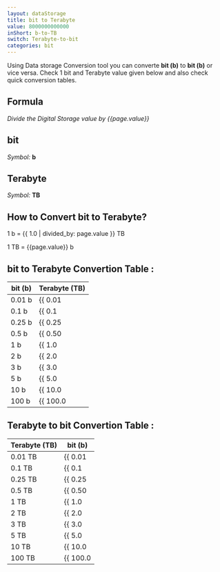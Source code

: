 ```yaml
---
layout: dataStorage
title: bit to Terabyte
value: 8000000000000
inShort: b-to-TB
switch: Terabyte-to-bit
categories: bit
---
```


Using Data storage Conversion tool you can converte **bit (b)** to **bit (b)** or vice versa. Check 1 bit and Terabyte value given below and also check quick conversion tables.

## Formula
*Divide the Digital Storage value by {{page.value}}*

## bit
*Symbol:* **b**

## Terabyte
*Symbol:* **TB**

## How to Convert bit to Terabyte?

1 b = {{ 1.0 | divided_by: page.value }} TB

1 TB = {{page.value}} b


## bit to Terabyte Convertion Table :

| bit (b) | Terabyte (TB) |
| ---- | ---- |
| 0.01 b | {{ 0.01 | divided_by: page.value }} TB |
| 0.1 b | {{ 0.1 | divided_by: page.value }} TB |
| 0.25 b | {{ 0.25 | divided_by: page.value }} TB |
| 0.5 b | {{ 0.50 | divided_by: page.value }} TB |
| 1 b | {{ 1.0 | divided_by: page.value }} TB |
| 2 b | {{ 2.0 | divided_by: page.value }} TB |
| 3 b | {{ 3.0 | divided_by: page.value }} TB |
| 5 b | {{ 5.0 | divided_by: page.value }} TB |
| 10 b | {{ 10.0 | divided_by: page.value }} TB |
| 100 b | {{ 100.0 | divided_by: page.value }} TB |

## Terabyte to bit Convertion Table :

| Terabyte (TB) | bit (b) |
| ---- | ---- |
| 0.01 TB | {{ 0.01 | times: page.value }} b |
| 0.1 TB | {{ 0.1 | times: page.value }} b |
| 0.25 TB | {{ 0.25 | times: page.value }} b |
| 0.5 TB | {{ 0.50 | times: page.value }} b |
| 1 TB | {{ 1.0 | times: page.value }} b |
| 2 TB | {{ 2.0 | times: page.value }} b |
| 3 TB | {{ 3.0 | times: page.value }} b |
| 5 TB | {{ 5.0 | times: page.value }} b |
| 10 TB | {{ 10.0 | times: page.value }} b |
| 100 TB | {{ 100.0 | times: page.value }} b |


<script>
document.getElementById('selectInput')[0].selected = true
document.getElementById('selectOutput')[16].selected = true
</script>
